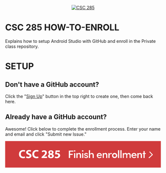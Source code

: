 <p align="center"><a href="https://github.com/CSC-285/How-To-Enroll"><img src="/images/csc285.ico" alt="CSC 285"/></a>
<h1> CSC 285 HOW-TO-ENROLL</h1></p>
Explains how to setup Android Studio with GitHub and enroll in the Private class repository.

# SETUP

## Don't have a GitHub account?

Click the "[Sign Up](https://github.com/join?source=header-repo)" button in the top right to create one, then come back here.

## Already have a GitHub account?

Awesome! Click below to complete the enrollment process. Enter your name and email and click "Submit new Issue."

[![CSC 285 Enrollment](/images/enrollment.png)](https://github.com/CSC-285/How-To-Enroll/issues/new?labels=enroll&title=Enrollment+request&body=%0AFirst%20Name:%20%0ALast%20Name:%20%0AHofstra%20Email:%20 "Click here to get started")

